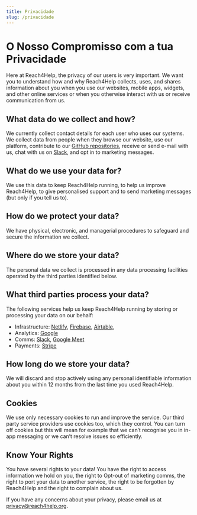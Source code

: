 ```yaml
---
title: Privacidade
slug: /privacidade
---
```


# O Nosso Compromisso com a tua Privacidade

Here at Reach4Help, the privacy of our users is very important. We want you to understand how and why Reach4Help collects, uses, and shares information about you when you use our websites, mobile apps, widgets, and other online services or when you otherwise interact with us or receive communication from us.

## What data do we collect and how?

We currently collect contact details for each user who uses our systems. We collect data from people when they browse our website, use our platform, contribute to our [GitHub repositories](https://github.com/reach4help/), receive or send e-mail with us, chat with us on [Slack](https://join.slack.com/t/reach4help/shared_invite/zt-dfw74tza-3kB82faJgZMZObQ_x~gadg), and opt in to marketing messages.

## What do we use your data for?

We use this data to keep Reach4Help running, to help us improve Reach4Help, to give personalised support and to send marketing messages (but only if you tell us to).

## How do we protect your data?

We have physical, electronic, and managerial procedures to safeguard and secure the information we collect.

## Where do we store your data?

The personal data we collect is processed in any data processing facilities operated by the third parties identified below.

## What third parties process your data?

The following services help us keep Reach4Help running by storing or processing your data on our behalf:

- Infrastructure: [Netlify](https://netlify.com/), [Firebase](https://firebase.google.com/), [Airtable](https://airtable.com/),
- Analytics: [Google](https://firebase.google.com/docs/analytics)
- Comms: [Slack](https://slack.com/), [Google Meet](https://meet.google.com/)
- Payments: [Stripe](https://stripe.com/)

## How long do we store your data?

We will discard and stop actively using any personal identifiable information about you within 12 months from the last time you used Reach4Help.

## Cookies

We use only necessary cookies to run and improve the service. Our third party service providers use cookies too, which they control. You can turn off cookies but this will mean for example that we can’t recognise you in in-app messaging or we can’t resolve issues so efficiently.

## Know Your Rights

You have several rights to your data! You have the right to access information we hold on you, the right to Opt-out of marketing comms, the right to port your data to another service, the right to be forgotten by Reach4Help and the right to complain about us.

If you have any concerns about your privacy, please email us at [privacy@reach4help.org](mailto:privacy@reach4help.org).
